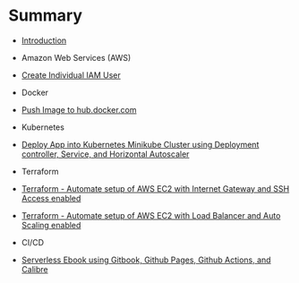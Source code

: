 # Summary

* [Introduction](README.md)

* Amazon Web Services (AWS)
* [Create Individual IAM User](aws-create-individual-iam-user.md)

* Docker
* [Push Image to hub.docker.com](docker-push-image-to-hub.md)

* Kubernetes
* [Deploy App into Kubernetes Minikube Cluster using Deployment controller, Service, and Horizontal Autoscaler](kubernetes-minikube-deployment-service-horizontal-autoscale.md)

* Terraform
* [Terraform - Automate setup of AWS EC2 with Internet Gateway and SSH Access enabled](terraform-aws-ec2-internet-gateway-ssh.md)
* [Terraform - Automate setup of AWS EC2 with Load Balancer and Auto Scaling enabled](terraform-aws-load-balancer-auto-scaling.md)

* CI/CD
* [Serverless Ebook using Gitbook, Github Pages, Github Actions, and Calibre](cicd-serverless-ebook-gitbook-github-pages-actions-calibre.md)

